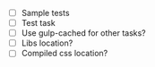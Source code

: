 - [ ] Sample tests
- [ ] Test task
- [ ] Use gulp-cached for other tasks?
- [ ] Libs location?
- [ ] Compiled css location?
